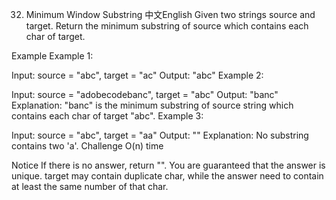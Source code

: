 32. Minimum Window Substring
中文English
Given two strings source and target. Return the minimum substring of source which contains each char of target.

Example
Example 1:

Input: source = "abc", target = "ac"
Output: "abc"
Example 2:

Input: source = "adobecodebanc", target = "abc"
Output: "banc"
Explanation: "banc" is the minimum substring of source string which contains each char of target "abc".
Example 3:

Input: source = "abc", target = "aa"
Output: ""
Explanation: No substring contains two 'a'.
Challenge
O(n) time

Notice
If there is no answer, return "".
You are guaranteed that the answer is unique.
target may contain duplicate char, while the answer need to contain at least the same number of that char.
